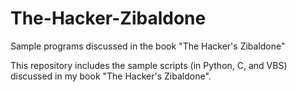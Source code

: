 # The-Hacker-Zibaldone
Sample programs discussed in the book "The Hacker's Zibaldone"

This repository includes the sample scripts (in Python, C, and VBS) discussed in my book "The Hacker's Zibaldone".
